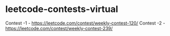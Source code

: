 # leetcode-contests-virtual


Contest -1 - https://leetcode.com/contest/weekly-contest-120/
Contest -2 -https://leetcode.com/contest/weekly-contest-239/
